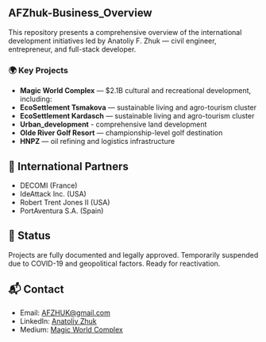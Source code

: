 ## AFZhuk-Business_Overview

This repository presents a comprehensive overview of the international development initiatives led by Anatoliy F. Zhuk — civil engineer, entrepreneur, and full-stack developer.

### 🌍 Key Projects

- **Magic World Complex** — $2.1B cultural and recreational development, including:  
- **EcoSettlement Tsmakova** — sustainable living and agro-tourism cluster
- **EcoSettlement Kardasch** — sustainable living and agro-tourism cluster
- **Urban_development** - comprehensive land development
- **Olde River Golf Resort** — championship-level golf destination  
- **HNPZ** — oil refining and logistics infrastructure

## 🤝 International Partners

- DECOMI (France)
- IdeAttack Inc. (USA)  
- Robert Trent Jones II (USA)  
- PortAventura S.A. (Spain)

## 📎 Status

Projects are fully documented and legally approved. Temporarily suspended due to COVID-19 and geopolitical factors. Ready for reactivation.

## 📬 Contact

- Email: AFZHUK@gmail.com  
- LinkedIn: [Anatoliy Zhuk](https://www.linkedin.com/in/anatoliy-zhuk-a872006a)  
- Medium: [Magic World Complex](ссылка_на_статью)
